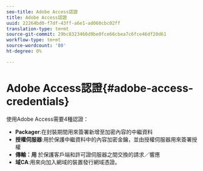 ```yaml
---
seo-title: Adobe Access認證
title: Adobe Access認證
uuid: 22264bd0-f7df-43ff-a6e1-ad060cbc02ff
translation-type: tm+mt
source-git-commit: 29bc8323460d9be0fce66cbea7c6fce46df20d61
workflow-type: tm+mt
source-wordcount: '80'
ht-degree: 0%

---
```



# Adobe Access認證{#adobe-access-credentials}

使用Adobe Access需要4種認證：

* **Packager**:在封裝期間用來簽署新增至加密內容的中繼資料
* **授權伺服器**:用於保護中繼資料中的內容加密金鑰，並由授權伺服器用來簽署授權
* **傳輸：用** 於保護客戶端和許可證伺服器之間交換的請求／響應
* **域CA**:用來向加入網域的裝置發行網域憑證。

